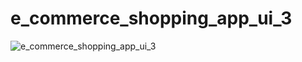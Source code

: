 # e_commerce_shopping_app_ui_3

![e_commerce_shopping_app_ui_3](https://github.com/KHALMATOV-FARRUKH/e_commerce_shopping_app_ui_3/assets/115084566/5ebed53e-638f-4dc6-b80f-15c691172406)
